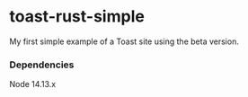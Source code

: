 # toast-rust-simple

My first simple example of a Toast site using the beta version.

### Dependencies

Node 14.13.x

